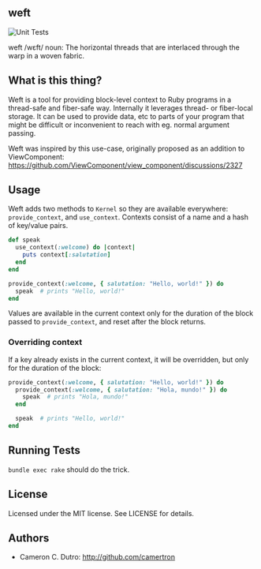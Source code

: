 ## weft

![Unit Tests](https://github.com/camertron/weft/actions/workflows/unit_tests.yml/badge.svg?branch=main)

weft /wɛft/ noun: The horizontal threads that are interlaced through the warp in a woven fabric.

## What is this thing?

Weft is a tool for providing block-level context to Ruby programs in a thread-safe and fiber-safe way. Internally it leverages thread- or fiber-local storage. It can be used to provide data, etc to parts of your program that might be difficult or inconvenient to reach with eg. normal argument passing.

Weft was inspired by this use-case, originally proposed as an addition to ViewComponent: https://github.com/ViewComponent/view_component/discussions/2327

## Usage

Weft adds two methods to `Kernel` so they are available everywhere: `provide_context`, and `use_context`. Contexts consist of a name and a hash of key/value pairs.

```ruby
def speak
  use_context(:welcome) do |context|
    puts context[:salutation]
  end
end

provide_context(:welcome, { salutation: "Hello, world!" }) do
  speak  # prints "Hello, world!"
end
```

Values are available in the current context only for the duration of the block passed to `provide_context`, and reset after the block returns.

### Overriding context

If a key already exists in the current context, it will be overridden, but only for the duration of the block:

```ruby
provide_context(:welcome, { salutation: "Hello, world!" }) do
  provide_context(:welcome, { salutation: "Hola, mundo!" }) do
    speak  # prints "Hola, mundo!"
  end

  speak  # prints "Hello, world!"
end
```

## Running Tests

`bundle exec rake` should do the trick.

## License

Licensed under the MIT license. See LICENSE for details.

## Authors

* Cameron C. Dutro: http://github.com/camertron
